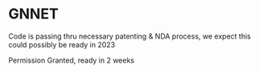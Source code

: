 # GNNET
Code is passing thru necessary patenting & NDA process, we expect this could possibly be ready in 2023

Permission Granted, ready in 2 weeks
